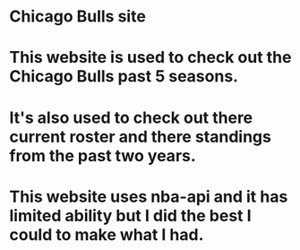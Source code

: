 # Chicago Bulls site
# This website is used to check out the Chicago Bulls past 5 seasons.
# It's also used to check out there current roster and there standings from the past two years.
# This website uses nba-api and it has limited ability but I did the best I could to make what I had.